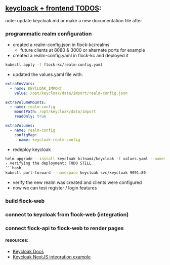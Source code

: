 ## [keycloack + frontend TODOS](https://github.com/flock-eng/flock/issues):
note: update keycloak.md or make a new documentation file after
### programmatic realm configuration
- created a realm-config.json in flock-kc/realms
  - future clients at 8080 & 3000 or alternate ports for example
- created a realm-config.yaml in flock-kc and deployed it
```bash
kubectl apply -f flock-kc/realm-config.yaml
```
- updated the values.yaml file with:
```yaml
extraEnvVars:
  - name: KEYCLOAK_IMPORT
    value: /opt/keycloak/data/import/realm-config.json

extraVolumeMounts:
  - name: realm-config
    mountPath: /opt/keycloak/data/import
    readOnly: true

extraVolumes:
  - name: realm-config
    configMap:
      name: keycloak-realm-config
```
- redeploy keycloak
```bash
helm upgrade --install keycloak bitnami/keycloak -f values.yaml --namespace keycloak --create-namespace```
- verifying the deployment: TODO STILL
```bash
kubectl port-forward --namespace keycloak svc/keycloak 9091:80 
```
- verify the new realm was created and clients were configured
- now we can test register / login features

### build flock-web


### connect to keycloak from flock-web (integration)


### connect flock-api to flock-web to render pages




#### resources:

* [Keycloak Docs](https://www.keycloak.org/docs/latest/server_admin/#_configuring-realms)
* [Keycloak NextJS integration example](https://github.com/diego3g/keycloak-nextjs-example/tree/main/src)